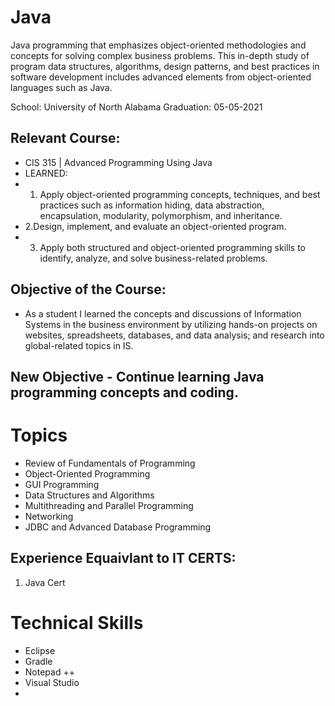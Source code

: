 # Java
Java programming that emphasizes object-oriented methodologies and concepts for solving complex business problems. This in-depth study of program data structures, algorithms, design patterns, and best practices in software development includes advanced elements from object-oriented languages such as Java.

School: University of North Alabama 
Graduation: 05-05-2021

## Relevant Course:
- CIS 315 | Advanced Programming Using Java
-   LEARNED:
-   1. Apply object-oriented programming concepts, techniques, and best practices such as information hiding, data abstraction, encapsulation, modularity, polymorphism, and inheritance.
-   2.Design, implement, and evaluate an object-oriented program.
-   3. Apply both structured and object-oriented programming skills to identify, analyze, and solve business-related problems.



## Objective of the Course: 
 - As a student I learned the concepts and discussions of Information Systems in the business environment by utilizing hands-on projects on websites, spreadsheets, databases, and data analysis; and research into global-related topics in IS.

## New Objective - Continue learning Java programming concepts and coding. 

# Topics
- Review of Fundamentals of Programming
- Object-Oriented Programming
- GUI Programming
- Data Structures and Algorithms
- Multithreading and Parallel Programming
- Networking
- JDBC and Advanced Database Programming

## Experience Equaivlant to IT CERTS:
1. Java Cert


# Technical Skills
- Eclipse
- Gradle
- Notepad ++
- Visual Studio
- 
